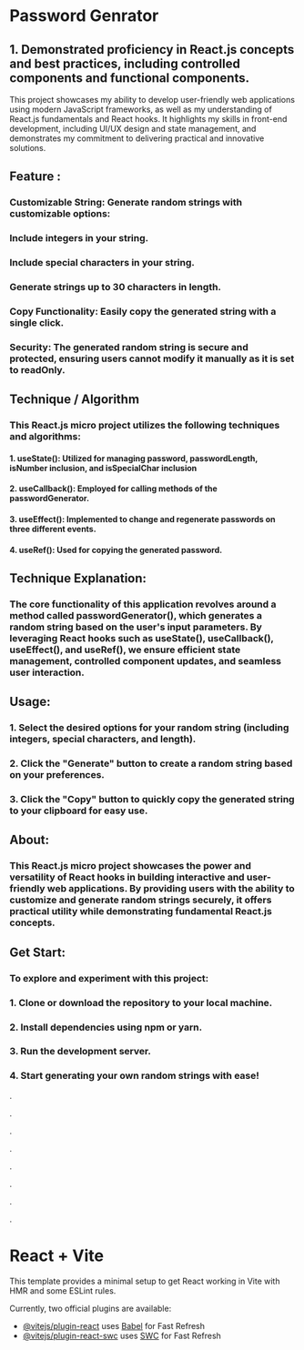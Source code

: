 # Password Genrator

## 1. Demonstrated proficiency in React.js concepts and best practices, including controlled components and functional components.

This project showcases my ability to develop user-friendly web applications using modern JavaScript frameworks, as well as my understanding of React.js fundamentals and React hooks. It highlights my skills in front-end development, including UI/UX design and state management, and demonstrates my commitment to delivering practical and innovative solutions.

## Feature : 
### Customizable String: Generate random strings with customizable options:
   ### Include integers in your string.
   ### Include special characters in your string.
   ### Generate strings up to 30 characters in length.
   ### Copy Functionality: Easily copy the generated string with a single click.
   ### Security: The generated random string is secure and protected, ensuring users cannot modify it manually as it is set to readOnly.
   
## Technique / Algorithm
### This React.js micro project utilizes the following techniques and algorithms:

#### 1. useState(): Utilized for managing password, passwordLength, isNumber inclusion, and isSpecialChar inclusion
#### 2. useCallback(): Employed for calling methods of the passwordGenerator.
#### 3. useEffect(): Implemented to change and regenerate passwords on three different events.
#### 4. useRef(): Used for copying the generated password.

## Technique Explanation:
### The core functionality of this application revolves around a method called passwordGenerator(), which generates a random string based on the user's input parameters. By leveraging React hooks such as useState(), useCallback(), useEffect(), and useRef(), we ensure efficient state management, controlled component updates, and seamless user interaction.


## Usage:
### 1. Select the desired options for your random string (including integers, special characters, and length).
### 2. Click the "Generate" button to create a random string based on your preferences.
### 3. Click the "Copy" button to quickly copy the generated string to your clipboard for easy use.

## About: 
### This React.js micro project showcases the power and versatility of React hooks in building interactive and user-friendly web applications. By providing users with the ability to customize and generate random strings securely, it offers practical utility while demonstrating fundamental React.js concepts.

## Get Start:
### To explore and experiment with this project:
### 1. Clone or download the repository to your local machine.
### 2. Install dependencies using npm or yarn.
### 3. Run the development server.
### 4. Start generating your own random strings with ease!
.


.

.

.

.

.

.

.

# React + Vite

This template provides a minimal setup to get React working in Vite with HMR and some ESLint rules.

Currently, two official plugins are available:

- [@vitejs/plugin-react](https://github.com/vitejs/vite-plugin-react/blob/main/packages/plugin-react/README.md) uses [Babel](https://babeljs.io/) for Fast Refresh
- [@vitejs/plugin-react-swc](https://github.com/vitejs/vite-plugin-react-swc) uses [SWC](https://swc.rs/) for Fast Refresh

